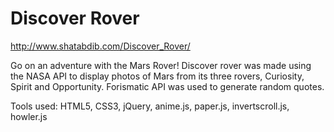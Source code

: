 # Discover Rover

http://www.shatabdib.com/Discover_Rover/

Go on an adventure with the Mars Rover!
Discover rover was made using the NASA API to display photos of Mars from its three rovers, Curiosity, Spirit and Opportunity. Forismatic API was used to generate random quotes.

Tools used: HTML5, CSS3, jQuery, anime.js, paper.js, invertscroll.js, howler.js
